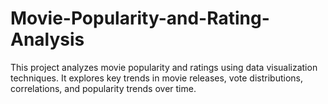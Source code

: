 # Movie-Popularity-and-Rating-Analysis
This project analyzes movie popularity and ratings using data visualization techniques. It explores key trends in movie releases, vote distributions, correlations, and popularity trends over time.

